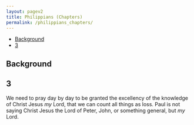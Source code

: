 ```yaml
---
layout: pagev2
title: Philippians (Chapters)
permalink: /philippians_chapters/
---
```

- [Background](#background)
- [3](#3)

## Background

## 3

We need to pray day by day to be granted the excellency of the knowledge of Christ Jesus *my* Lord, that we can count all things as loss. Paul is not saying Christ Jesus the Lord of Peter, John, or something general, but *my* Lord.